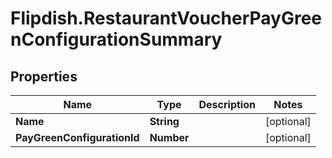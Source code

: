 # Flipdish.RestaurantVoucherPayGreenConfigurationSummary

## Properties
Name | Type | Description | Notes
------------ | ------------- | ------------- | -------------
**Name** | **String** |  | [optional] 
**PayGreenConfigurationId** | **Number** |  | [optional] 


